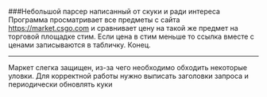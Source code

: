 ###Небольшой парсер написанный от скуки и ради интереса
Программа просматривает все предметы с сайта https://market.csgo.com и сравнивает цену на такой же предмет на торговой площадке стим. Если цена в стим меньше то ссылка вместе с ценами записываются в табличку. Конец.
***
Маркет слегка защищен, из-за чего необходимо обходить некоторые уловки. Для корректной работы нужно выписать заголовки запроса и периодически обновлять куки